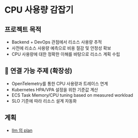 # CPU 사용량 감잡기

## 프로젝트 목적

- Backend + DevOps 관점에서 리소스 사용량 추적
- 사전에 리소스 사용량 예측으로 비용 절감 및 안정성 확보
- CPU 사용량에 대한 정확한 이해를 바탕으로 리소스 계획 수립

## 🔗 연결 가능 주제 (확장성)

- OpenTelemetry를 통한 CPU 사용량과 트레이스 연계
- Kubernetes HPA/VPA 설정을 위한 기준값 계산
- ECS Task Memory/CPU tuning based on measured workload
- SLO 기준에 따라 리소스 설계 자동화

## 계획

- [llm 의 plan](./plan-llm)
